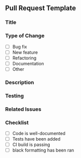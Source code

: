 ## Pull Request Template

### Title
<!-- Add a descriptive title for the PR -->

### Type of Change
<!-- Check all that apply -->
- [ ] Bug fix
- [ ] New feature
- [ ] Refactoring
- [ ] Documentation
- [ ] Other

### Description
<!-- Describe the changes in detail -->

### Testing
<!-- Describe the testing performed -->

### Related Issues
<!-- Link to any related issues -->

### Checklist
<!-- Before merging, ensure all of these are complete -->
- [ ] Code is well-documented
- [ ] Tests have been added
- [ ] CI build is passing
- [ ] black formatting has been ran
